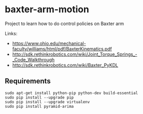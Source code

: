 # baxter-arm-motion
Project to learn how to do control policies on Baxter arm

Links:
- https://www.ohio.edu/mechanical-faculty/williams/html/pdf/BaxterKinematics.pdf
- http://sdk.rethinkrobotics.com/wiki/Joint_Torque_Springs_-_Code_Walkthrough
- http://sdk.rethinkrobotics.com/wiki/Baxter_PyKDL

## Requirements
```
sudo apt-get install python-pip python-dev build-essential
sudo pip install --upgrade pip
sudo pip install --upgrade virtualenv
sudo pip install pyramid-arima

```

